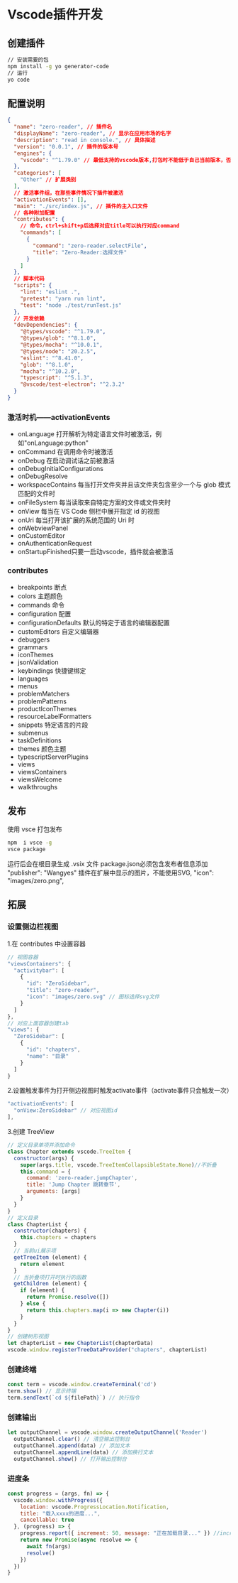 # Vscode插件开发
## 创建插件
``` bash
// 安装需要的包
npm install -g yo generator-code
// 运行
yo code 
```
## 配置说明
```json
{
  "name": "zero-reader", // 插件名
  "displayName": "zero-reader", // 显示在应用市场的名字
  "description": "read in console.", // 具体描述
  "version": "0.0.1", // 插件的版本号
  "engines": {
    "vscode": "^1.79.0" // 最低支持的vscode版本,打包时不能低于自己当前版本，否则打包会报错
  },
  "categories": [
    "Other" // 扩展类别
  ],
  // 激活事件组，在那些事件情况下插件被激活
  "activationEvents": [],
  "main": "./src/index.js", // 插件的主入口文件
  // 各种附加配置
  "contributes": {
    // 命令，ctrl+shift+p后选择对应title可以执行对应command
    "commands": [
      {
        "command": "zero-reader.selectFile",
        "title": "Zero-Reader:选择文件"
      }
    ]
  },
  // 脚本代码
  "scripts": {
    "lint": "eslint .",
    "pretest": "yarn run lint",
    "test": "node ./test/runTest.js"
  },
  // 开发依赖
  "devDependencies": {
    "@types/vscode": "^1.79.0",
    "@types/glob": "^8.1.0",
    "@types/mocha": "^10.0.1",
    "@types/node": "20.2.5",
    "eslint": "^8.41.0",
    "glob": "^8.1.0",
    "mocha": "^10.2.0",
    "typescript": "^5.1.3",
    "@vscode/test-electron": "^2.3.2"
  }
}
```

### 激活时机——activationEvents
- onLanguage 打开解析为特定语言文件时被激活，例如"onLanguage:python"
- onCommand 在调用命令时被激活
- onDebug 在启动调试话之前被激活
- onDebugInitialConfigurations
- onDebugResolve
- workspaceContains 每当打开文件夹并且该文件夹包含至少一个与 glob 模式匹配的文件时
- onFileSystem 每当读取来自特定方案的文件或文件夹时
- onView 每当在 VS Code 侧栏中展开指定 id 的视图
- onUri 每当打开该扩展的系统范围的 Uri 时
- onWebviewPanel
- onCustomEditor
- onAuthenticationRequest
- onStartupFinished只要一启动vscode，插件就会被激活

### contributes
- breakpoints 断点
- colors 主题颜色
- commands 命令
- configuration 配置
- configurationDefaults 默认的特定于语言的编辑器配置
- customEditors 自定义编辑器
- debuggers
- grammars
- iconThemes
- jsonValidation
- keybindings 快捷键绑定
- languages
- menus
- problemMatchers
- problemPatterns
- productIconThemes
- resourceLabelFormatters
- snippets 特定语言的片段
- submenus
- taskDefinitions
- themes 颜色主题
- typescriptServerPlugins
- views
- viewsContainers
- viewsWelcome
- walkthroughs

## 发布
使用 vsce 打包发布
```bash
npm  i vsce -g
vsce package
```
运行后会在根目录生成 .vsix 文件
package.json必须包含发布者信息添加 "publisher": "Wangyes"
插件在扩展中显示的图片，不能使用SVG, "icon": "images/zero.png",

## 拓展
### 设置侧边栏视图
1.在 contributes 中设置容器
```js
// 视图容器
"viewsContainers": {
  "activitybar": [
    {
      "id": "ZeroSidebar",
      "title": "zero-reader",
      "icon": "images/zero.svg" // 图标选择svg文件
    }
  ]
},
// 对应上面容器创建tab
"views": {
  "ZeroSidebar": [
    {
      "id": "chapters",
      "name": "目录"
    }
  ]
}
```
2.设置触发事件为打开侧边视图时触发activate事件（activate事件只会触发一次）
```js
"activationEvents": [
  "onView:ZeroSidebar" // 对应视图id
],
```
3.创建 TreeView
```js
// 定义目录单项并添加命令
class Chapter extends vscode.TreeItem {
  constructor(args) {
    super(args.title, vscode.TreeItemCollapsibleState.None)//不折叠
    this.command = {
      command: 'zero-reader.jumpChapter',
      title: 'Jump Chapter 跳转章节',
      arguments: [args]
    }
  }
}
// 定义目录
class ChapterList {
  constructor(chapters) {
    this.chapters = chapters
  }
  // 当前ui展示项
  getTreeItem (element) {
    return element
  }
  // 当折叠项打开时执行的函数
  getChildren (element) {
    if (element) {
      return Promise.resolve([])
    } else {
      return this.chapters.map(i => new Chapter(i))
    }
  }
}
// 创建树形视图
let chapterList = new ChapterList(chapterData)
vscode.window.registerTreeDataProvider("chapters", chapterList)
```

### 创建终端
```js
const term = vscode.window.createTerminal('cd')
term.show() // 显示终端
term.sendText(`cd ${filePath}`) // 执行指令
```
### 创建输出
```js
let outputChannel = vscode.window.createOutputChannel('Reader')
  outputChannel.clear() // 清空输出控制台
  outputChannel.append(data) // 添加文本
  outputChannel.appendLine(data) // 添加换行文本
  outputChannel.show() // 打开输出控制台
```
### 进度条
```js
const progress = (args, fn) => {
  vscode.window.withProgress({
    location: vscode.ProgressLocation.Notification,
    title: "载入xxxx的进度...",
    cancellable: true
  }, (progress) => {
    progress.report({ increment: 50, message: "正在加载目录..." }) //increment:进度，message：提示文本
    return new Promise(async resolve => {
      await fn(args)
      resolve()
    })
  })
}
```